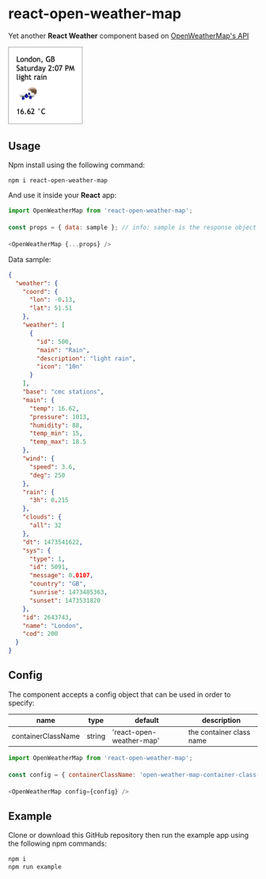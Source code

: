 # react-open-weather-map

Yet another **React Weather** component based on [OpenWeatherMap's API](http://openweathermap.org/current)

<img src="./example.png" alt="example" style="width: 150px;"/>

## Usage

Npm install using the following command:

```
npm i react-open-weather-map
```

And use it inside your **React** app:

```javascript
import OpenWeatherMap from 'react-open-weather-map';

const props = { data: sample }; // info: sample is the response object from the OpenWeatherMap's API

<OpenWeatherMap {...props} />
```

Data sample:

```json
{
  "weather": {
    "coord": {
      "lon": -0.13,
      "lat": 51.51
    },
    "weather": [
      {
        "id": 500,
        "main": "Rain",
        "description": "light rain",
        "icon": "10n"
      }
    ],
    "base": "cmc stations",
    "main": {
      "temp": 16.62,
      "pressure": 1013,
      "humidity": 88,
      "temp_min": 15,
      "temp_max": 18.5
    },
    "wind": {
      "speed": 3.6,
      "deg": 250
    },
    "rain": {
      "3h": 0.215
    },
    "clouds": {
      "all": 32
    },
    "dt": 1473541622,
    "sys": {
      "type": 1,
      "id": 5091,
      "message": 0.0107,
      "country": "GB",
      "sunrise": 1473485363,
      "sunset": 1473531820
    },
    "id": 2643743,
    "name": "London",
    "cod": 200
  }
}
```

## Config

The component accepts a config object that can be used in order to specify:

name | type | default | description
--- | --- | --- | ---
containerClassName | string | 'react-open-weather-map' | the container class name

```javascript
import OpenWeatherMap from 'react-open-weather-map';

const config = { containerClassName: 'open-weather-map-container-class-name' };

<OpenWeatherMap config={config} />
```

## Example

Clone or download this GitHub repository then run the example app using the following npm commands:

```
npm i
npm run example
```
